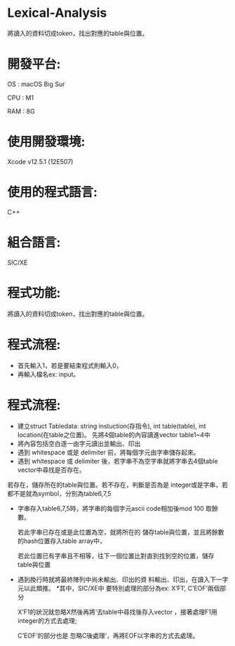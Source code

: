# Lexical-Analysis
將讀入的資料切成token，找出對應的table與位置。
# 開發平台:
OS : macOS Big Sur 

CPU : M1

RAM : 8G

# 使用開發環境:
Xcode v12.5.1 (12E507) 
# 使用的程式語言:
C++
# 組合語言: 
SIC/XE
# 程式功能: 
將讀入的資料切成token，找出對應的table與位置。
# 程式流程: 
* 首先輸入1，若是要結束程式則輸入0，
* 再輸入檔名ex: input。

# 程式流程:
* 建立struct Tabledata: string instuction(存指令), int table(table), int location(在table之位置)。
先將4個table的內容讀進vector <Tabledata> table1~4中
* 將內容包括空白逐一由字元讀出並輸出、印出
* 遇到 whitespace 或是 delimiter 前，將每個字元由字串儲存起來。
* 遇到 whitespace 或 delimiter 後，若字串不為空字串就將字串去4個table vector中尋找是否存在。

若存在，儲存所在的table與位置。若不存在，判斷是否為是 integer或是字串，若都不是就為symbol，分別為table6,7,5
* 字串存入table6,7,5時，將字串的每個字元ascii code相加後mod 100 取餘數。

  若此字串已存在或是此位置為空，就將所在的 儲存table與位置，並且將餘數的hash位置存入table array中，

  若此位置已有字串且不相等，往下一個位置比對直到找到空的位置，儲存table與位置
* 遇到換行時就將最終陣列中尚未輸出、印出的資 料輸出、印出，在讀入下一字元以此類推。
*其中，SIC/XE中 要特別處理的部分為ex: X’F1’, C’EOF’兩個部分

  X’F1的狀況就忽略X然後再將‘去table中尋找後存入vector ，接著處理F1用integer的方式去處理;

  C’EOF’的部分也是 忽略C後處理‘，再將EOF以字串的方式去處理。
